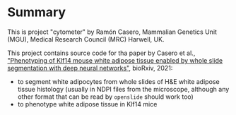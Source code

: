# Summary

This is project "cytometer" by Ramón Casero, Mammalian Genetics 
Unit (MGU), Medical Research Council (MRC) Harwell, UK.

This project contains source code for tha paper by Casero et al., ["Phenotyping of Klf14 mouse white adipose tissue enabled by whole slide segmentation with deep neural networks"](https://doi.org/10.1101/2021.06.03.444997), bioRxiv, 2021:

* to segment white adipocytes from whole slides of H&E white adipose tissue histology 
(usually in NDPI files from the microscope, although any other format that can 
be read by `openslide` should work too)
* to phenotype white adipose tissue in Klf14 mice

